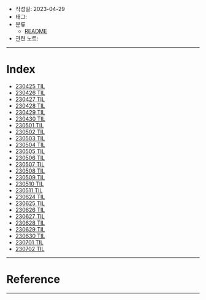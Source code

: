 - 작성일: 2023-04-29
- 태그: 
- 분류
	- [README](../README.md)
- 관련 노트:
***
# Index

- [230425 TIL](230425%20TIL.md)
- [230426 TIL](230426%20TIL.md)
- [230427 TIL](230427%20TIL.md)
- [230428 TIL](230428%20TIL.md)
- [230429 TIL](230429%20TIL.md)
- [230430 TIL](230430%20TIL.md)
- [230501 TIL](230501%20TIL.md)
- [230502 TIL](230502%20TIL.md)
- [230503 TIL](230503%20TIL.md)
- [230504 TIL](230504%20TIL.md)
- [230505 TIL](230505%20TIL.md)
- [230506 TIL](230506%20TIL.md)
- [230507 TIL](230507%20TIL.md)
- [230508 TIL](230508%20TIL.md)
- [230509 TIL](230509%20TIL.md)
- [230510 TIL](230510%20TIL.md)
- [230511 TIL](230511%20TIL.md)
- [230624 TIL](230624%20TIL.md)
- [230625 TIL](230625%20TIL.md) 
- [230626 TIL](230626%20TIL.md)
- [230627 TIL](230627%20TIL.md)
- [230628 TIL](230628%20TIL.md)
- [230629 TIL](230629%20TIL.md)
- [230630 TIL](230630%20TIL.md)
- [230701 TIL](230701%20TIL.md)
- [230702 TIL](230702%20TIL.md)

***
# Reference


***